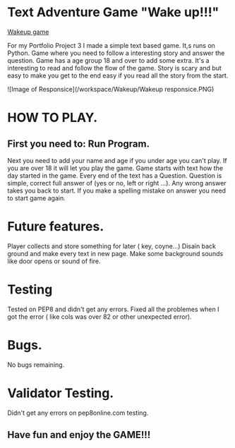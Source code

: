
# Text Adventure Game "Wake up!!!"

[Wakeup game](https://myfirstapptextadventure.herokuapp.com/)

For my Portfolio Project 3 I made a simple text based game. It,s runs on Python. 
Game where you need to follow a interesting story and
answer the question. Game has a age group 18 and over to add some extra. 
It's a interesting to read and follow the flow of the game.
Story is scary and but easy to make you get to the end easy if you read all the story from the start.

![Image of Responsice](/workspace/Wakeup/Wakeup responsice.PNG)

# HOW TO PLAY.

## First you need to: Run Program.

Next you need to add your name and age if you under age you can't play.
If you are over 18 it will let you play the game.
Game starts with text how the day started in the game.
Every end of the text has a Question.
Question is simple, correct full answer of (yes or no, left or right ...).
 Any wrong answer takes you back to start.
If you make a spelling mistake on answer you need to start game again.

# Future features.

Player collects and store something for later ( key, coyne...) 
Disain back ground and make every text in new page.
Make some background sounds like door opens or sound of fire.

# Testing

Tested on PEP8 and didn't get any errors.
Fixed all the problemes when I got the error ( like cols was over 82 or other unexpected error).

# Bugs.

No bugs remaining.

# Validator Testing.

Didn't get any errors on pep8online.com testing.

## Have fun and enjoy the GAME!!!
